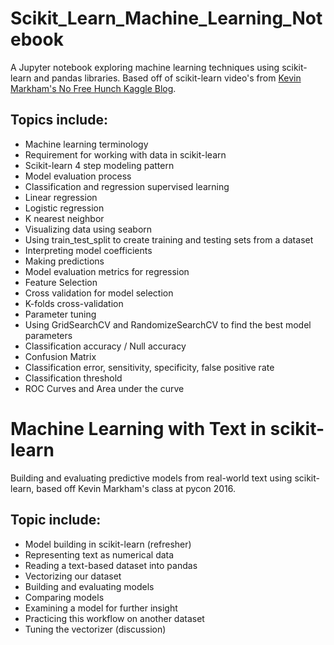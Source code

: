# Scikit_Learn_Machine_Learning_Notebook
A Jupyter notebook exploring machine learning techniques using scikit-learn and pandas libraries. Based off of scikit-learn video's from [Kevin Markham's No Free Hunch Kaggle Blog](http://blog.kaggle.com/author/kevin-markham/).

## Topics include:
- Machine learning terminology
- Requirement for working with data in scikit-learn
- Scikit-learn 4 step modeling pattern
- Model evaluation process
- Classification and regression supervised learning
- Linear regression
- Logistic regression
- K nearest neighbor
- Visualizing data using seaborn
- Using train_test_split to create training and testing sets from a dataset
- Interpreting model coefficients
- Making predictions
- Model evaluation metrics for regression
- Feature Selection
- Cross validation for model selection
- K-folds cross-validation
- Parameter tuning
- Using GridSearchCV  and RandomizeSearchCV to find the best model parameters
- Classification accuracy / Null accuracy
- Confusion Matrix
- Classification error, sensitivity, specificity, false positive rate
- Classification threshold
- ROC Curves and Area under the curve
 
# Machine Learning with Text in scikit-learn
Building and evaluating predictive models from real-world text using scikit-learn, based off Kevin Markham's class at pycon 2016.

## Topic include:
- Model building in scikit-learn (refresher)
- Representing text as numerical data
- Reading a text-based dataset into pandas
- Vectorizing our dataset
- Building and evaluating models
- Comparing models
- Examining a model for further insight
- Practicing this workflow on another dataset
- Tuning the vectorizer (discussion)
